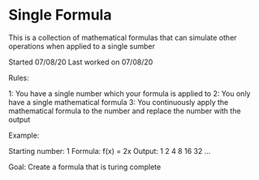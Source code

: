# Single Formula
This is a collection of mathematical formulas that can simulate other operations when applied to a single sumber

Started 07/08/20
Last worked on 07/08/20



Rules:

1: You have a single number which your formula is applied to
2: You only have a single mathematical formula
3: You continuously apply the mathematical formula to the number and replace the number with the output


Example:

Starting number: 1
Formula: f(x) = 2x
Output:
1
2
4
8
16
32
...



Goal:
Create a formula that is turing complete
